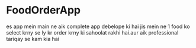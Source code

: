 # FoodOrderApp
es app mein main ne aik complete app debelope ki hai jis mein ne 1 food ko select krny se ly kr order krny ki sahoolat rakhi hai.aur aik professional tariqay se kam kia hai
